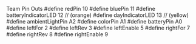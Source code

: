 Team Pin Outs
#define redPin 10
#define bluePin 11
#define batteryIndicatorLED 12 // (orange)
#define dayIndicatorLED 13 // (yellow)
#define ambientLightPin A2
#define colorPin A1
#define batteryPin A0
#define leftFor 2
#define leftRev 3
#define leftEnable 5
#define rightFor 7
#define rightRev 8
#define rightEnable 9 

